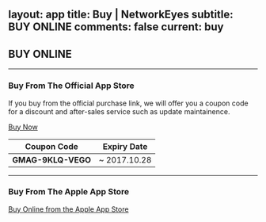 layout: app
title: Buy | NetworkEyes
subtitle: BUY ONLINE
comments: false
current: buy
---

## <strong>BUY ONLINE</strong>
---

### Buy From The Official App Store
If you buy from the official purchase link, we will offer you a coupon code for a discount and after-sales service such as update maintainence. 

<a href="https://shopper.mycommerce.com/checkout/cart/add/55399-55" target="_blank"><span class="cls-banner-start-link"> <i class="fa fa-shopping-bag fa-3x" aria-hidden="true"></i> <span> Buy Now </span> <i class="fa fa-angle-double-right"></i> </span></a>

Coupon Code | Expiry Date
------ | -------
**GMAG-9KLQ-VEGO** | ~ 2017.10.28


---

### Buy From The Apple App Store
<a href="https://itunes.apple.com/us/app/networkeyes/id902946350?l=zh&ls=1&mt=12"><span class="cls-banner-start-link"> <i class="fa fa-apple fa-3x" aria-hidden="true"></i> <span> Buy Online from the Apple App Store </span><i class="fa fa-angle-double-right"></i></span> </a>